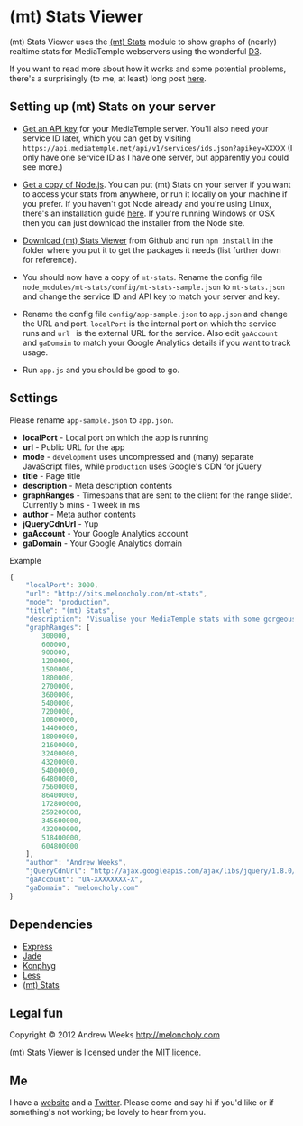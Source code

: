 (mt) Stats Viewer
=================

(mt) Stats Viewer uses the [(mt) Stats](https://github.com/meloncholy/mt-stats) module to show graphs of (nearly) realtime stats for MediaTemple webservers using the wonderful [D3](http://d3js.org). 

If you want to read more about how it works and some potential problems, there's a surprisingly (to me, at least) long post [here](http://meloncholy.com/blog/using-d3-for-realtime-webserver-stats).


Setting up (mt) Stats on your server
------------------------------------

- [Get an API key](https://ac.mediatemple.net/api) for your MediaTemple server. You'll also need your service ID later, which you can get by visiting `https://api.mediatemple.net/api/v1/services/ids.json?apikey=XXXXX` (I only have one service ID as I have one server, but apparently you could see more.)

- [Get a copy of Node.js](http://nodejs.org/). You can put (mt) Stats on your server if you want to access your stats from anywhere, or run it locally on your machine if you prefer. If you haven't got Node already and you're using Linux, there's an installation guide [here](https://github.com/joyent/node/wiki/Installing-Node.js-via-package-manager). If you're running Windows or OSX then you can just download the installer from the Node site.

- [Download (mt) Stats Viewer](https://github.com/meloncholy/mt-stats-viewer) from Github and run `npm install` in the folder where you put it to get the packages it needs (list further down for reference).

- You should now have a copy of `mt-stats`. Rename the config file `node_modules/mt-stats/config/mt-stats-sample.json` to `mt-stats.json` and change the service ID and API key to match your server and key.

- Rename the config file `config/app-sample.json` to `app.json` and change the URL and port. `localPort` is the internal port on which the service runs and `url ` is the external URL for the service. Also edit `gaAccount` and `gaDomain` to match your Google Analytics details if you want to track usage.

- Run `app.js` and you should be good to go.


Settings
--------

Please rename `app-sample.json` to `app.json`.

- **localPort** - Local port on which the app is running
- **url** - Public URL for the app
- **mode** - `development` uses uncompressed and (many) separate JavaScript files, while `production` uses Google's CDN for jQuery
- **title** - Page title
- **description** - Meta description contents
- **graphRanges** - Timespans that are sent to the client for the range slider. Currently 5 mins - 1 week in ms
- **author** - Meta author contents
- **jQueryCdnUrl** - Yup
- **gaAccount** - Your Google Analytics account
- **gaDomain** - Your Google Analytics domain

Example

```javascript
{
	"localPort": 3000,
	"url": "http://bits.meloncholy.com/mt-stats",
	"mode": "production",
	"title": "(mt) Stats",
	"description": "Visualise your MediaTemple stats with some gorgeous D3 graphs.",
	"graphRanges": [
		300000,
		600000,
		900000,
		1200000,
		1500000,
		1800000,
		2700000,
		3600000,
		5400000,
		7200000,
		10800000,
		14400000,
		18000000,
		21600000,
		32400000,
		43200000,
		54000000,
		64800000,
		75600000,
		86400000,
		172800000,
		259200000,
		345600000,
		432000000,
		518400000,
		604800000
	],
	"author": "Andrew Weeks",
	"jQueryCdnUrl": "http://ajax.googleapis.com/ajax/libs/jquery/1.8.0/jquery.min.js",
	"gaAccount": "UA-XXXXXXXX-X",
	"gaDomain": "meloncholy.com"
}
```

Dependencies
------------

- [Express](https://github.com/visionmedia/express)
- [Jade](https://github.com/visionmedia/jade)
- [Konphyg](https://github.com/pgte/konphyg)
- [Less](https://github.com/cloudhead/less.js)
- [(mt) Stats](https://github.com/meloncholy/mt-stats)


Legal fun
---------

Copyright &copy; 2012 Andrew Weeks http://meloncholy.com

(mt) Stats Viewer is licensed under the [MIT licence](http://meloncholy.com/licence).


Me
--

I have a [website](http://meloncholy.com) and a [Twitter](https://twitter.com/meloncholy). Please come and say hi if you'd like or if something's not working; be lovely to hear from you. 

